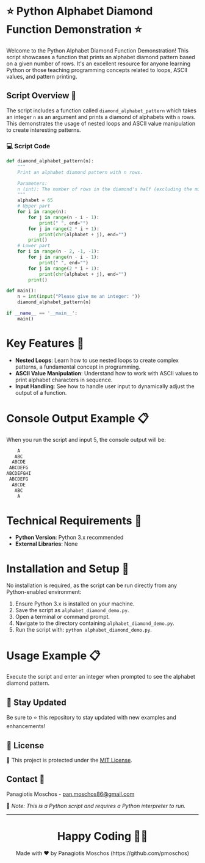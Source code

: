 # ⭐ Python Alphabet Diamond Function Demonstration ⭐

Welcome to the Python Alphabet Diamond Function Demonstration! This script showcases a function that prints an alphabet diamond pattern based on a given number of rows. It's an excellent resource for anyone learning Python or those teaching programming concepts related to loops, ASCII values, and pattern printing.

## Script Overview 📘

The script includes a function called `diamond_alphabet_pattern` which takes an integer `n` as an argument and prints a diamond of alphabets with `n` rows. This demonstrates the usage of nested loops and ASCII value manipulation to create interesting patterns.

### :computer: Script Code

```python
def diamond_alphabet_pattern(n):
    """
    Print an alphabet diamond pattern with n rows.

    Parameters:
    n (int): The number of rows in the diamond's half (excluding the middle row).
    """
    alphabet = 65
    # Upper part
    for i in range(n):
        for j in range(n - i - 1):
            print(" ", end="")
        for j in range(2 * i + 1):
            print(chr(alphabet + j), end="")
        print()
    # Lower part
    for i in range(n - 2, -1, -1):
        for j in range(n - i - 1):
            print(" ", end="")
        for j in range(2 * i + 1):
            print(chr(alphabet + j), end="")
        print()

def main():
    n = int(input("Please give me an integer: "))
    diamond_alphabet_pattern(n)

if __name__ == '__main__':
    main()
```

# Key Features 🌟
- **Nested Loops**: Learn how to use nested loops to create complex patterns, a fundamental concept in programming.
- **ASCII Value Manipulation**: Understand how to work with ASCII values to print alphabet characters in sequence.
- **Input Handling**: See how to handle user input to dynamically adjust the output of a function.

# Console Output Example 📋
When you run the script and input 5, the console output will be:

```python
    A
   ABC
  ABCDE
 ABCDEFG
ABCDEFGHI
 ABCDEFG
  ABCDE
   ABC
    A
```

# Technical Requirements 🔧
- **Python Version**: Python 3.x recommended
- **External Libraries**: None

# Installation and Setup 🚀
No installation is required, as the script can be run directly from any Python-enabled environment:

1. Ensure Python 3.x is installed on your machine.
2. Save the script as `alphabet_diamond_demo.py`.
3. Open a terminal or command prompt.
4. Navigate to the directory containing `alphabet_diamond_demo.py`.
5. Run the script with: `python alphabet_diamond_demo.py`.

# Usage Example 📋
Execute the script and enter an integer when prompted to see the alphabet diamond pattern.

## 📢 Stay Updated

Be sure to ⭐ this repository to stay updated with new examples and enhancements!

## 📄 License
🔐 This project is protected under the [MIT License](https://mit-license.org/).


## Contact 📧
Panagiotis Moschos - pan.moschos86@gmail.com

🔗 *Note: This is a Python script and requires a Python interpreter to run.*

---
<h1 align=center>Happy Coding 👨‍💻 </h1>

<p align="center">
  Made with ❤️ by Panagiotis Moschos (https://github.com/pmoschos)
</p>
